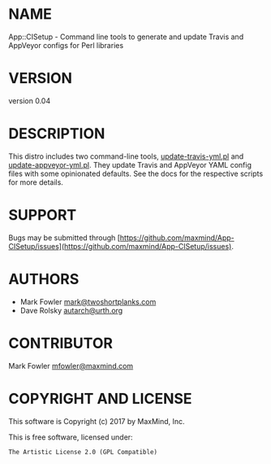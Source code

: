 # NAME

App::CISetup - Command line tools to generate and update Travis and AppVeyor configs for Perl libraries

# VERSION

version 0.04

# DESCRIPTION

This distro includes two command-line tools, [update-travis-yml.pl](https://metacpan.org/pod/update-travis-yml.pl) and
[update-appveyor-yml.pl](https://metacpan.org/pod/update-appveyor-yml.pl). They update Travis and AppVeyor YAML config files
with some opinionated defaults. See the docs for the respective scripts for
more details.

# SUPPORT

Bugs may be submitted through [https://github.com/maxmind/App-CISetup/issues](https://github.com/maxmind/App-CISetup/issues).

# AUTHORS

- Mark Fowler <mark@twoshortplanks.com>
- Dave Rolsky <autarch@urth.org>

# CONTRIBUTOR

Mark Fowler <mfowler@maxmind.com>

# COPYRIGHT AND LICENSE

This software is Copyright (c) 2017 by MaxMind, Inc.

This is free software, licensed under:

    The Artistic License 2.0 (GPL Compatible)
